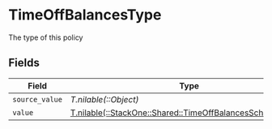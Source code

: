 # TimeOffBalancesType

The type of this policy


## Fields

| Field                                                                                                            | Type                                                                                                             | Required                                                                                                         | Description                                                                                                      |
| ---------------------------------------------------------------------------------------------------------------- | ---------------------------------------------------------------------------------------------------------------- | ---------------------------------------------------------------------------------------------------------------- | ---------------------------------------------------------------------------------------------------------------- |
| `source_value`                                                                                                   | *T.nilable(::Object)*                                                                                            | :heavy_minus_sign:                                                                                               | N/A                                                                                                              |
| `value`                                                                                                          | [T.nilable(::StackOne::Shared::TimeOffBalancesSchemasValue)](../../models/shared/timeoffbalancesschemasvalue.md) | :heavy_minus_sign:                                                                                               | N/A                                                                                                              |